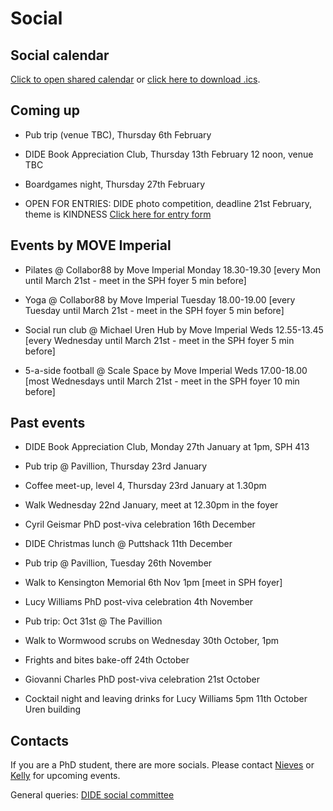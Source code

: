 # Social

## Social calendar

[Click to open shared calendar](https://outlook.office365.com/owa/calendar/d3495141dd604a45b1a70bcec775574c@imperial.ac.uk/96f193142b4a41d9a6e4946634663c5817212224041536648077/calendar.html) or [click here to download .ics](https://outlook.office365.com/owa/calendar/d3495141dd604a45b1a70bcec775574c@imperial.ac.uk/96f193142b4a41d9a6e4946634663c5817212224041536648077/calendar.ics).

## Coming up

* Pub trip (venue TBC), Thursday 6th February

* DIDE Book Appreciation Club, Thursday 13th February 12 noon, venue TBC

* Boardgames night, Thursday 27th February

* OPEN FOR ENTRIES: DIDE photo competition, deadline 21st February, theme is KINDNESS [Click here for entry form](https://forms.gle/ceBQ7XKgXFZBoC71A)

## Events by MOVE Imperial

* Pilates @ Collabor88 by Move Imperial Monday 18.30-19.30 [every Mon until March 21st - meet in the SPH foyer 5 min before]

* Yoga @ Collabor88 by Move Imperial Tuesday 18.00-19.00 [every Tuesday until March 21st - meet in the SPH foyer 5 min before]

* Social run club @ Michael Uren Hub by Move Imperial Weds 12.55-13.45 [every Wednesday until March 21st - meet in the SPH foyer 5 min before]

* 5-a-side football @ Scale Space by Move Imperial Weds 17.00-18.00 [most Wednesdays until March 21st - meet in the SPH foyer 10 min before]


## Past events

* DIDE Book Appreciation Club, Monday 27th January at 1pm, SPH 413

* Pub trip @ Pavillion, Thursday 23rd January
  
* Coffee meet-up, level 4, Thursday 23rd January at 1.30pm
  
* Walk Wednesday 22nd January, meet at 12.30pm in the foyer

* Cyril Geismar PhD post-viva celebration 16th December

* DIDE Christmas lunch @ Puttshack 11th December

* Pub trip @ Pavillion, Tuesday 26th November

* Walk to Kensington Memorial 6th Nov 1pm [meet in SPH foyer]

* Lucy Williams PhD post-viva celebration 4th November

* Pub trip: Oct 31st @ The Pavillion

* Walk to Wormwood scrubs on Wednesday 30th October, 1pm

* Frights and bites bake-off 24th October

* Giovanni Charles PhD post-viva celebration 21st October

* Cocktail night and leaving drinks for Lucy Williams
  5pm 11th October Uren building

## Contacts

If you are a PhD student, there are more socials. Please contact [Nieves](mailto:n.derqui-fernandez@imperial.ac.uk) or [Kelly](mailto:k.mccain22@imperial.ac.uk) for upcoming events.

General queries: [DIDE social committee](mailto:dide-social@imperial.ac.uk)
